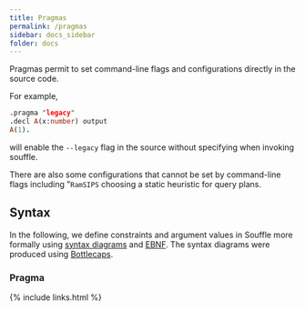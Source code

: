 ```yaml
---
title: Pragmas
permalink: /pragmas
sidebar: docs_sidebar
folder: docs
---
```


Pragmas permit to set command-line flags and configurations directly in the source code. 

For example,
```prolog
.pragma "legacy" 
.decl A(x:number) output
A(1).
```
will enable the `--legacy` flag in the source without specifying when invoking souffle. 

There are also some configurations that cannot be set by command-line flags including "`RamSIPS` choosing a static heuristic for query plans. 

## Syntax 
In the following, we define constraints and argument values in Souffle more formally using [syntax diagrams](https://en.wikipedia.org/wiki/Syntax_diagram) and [EBNF](https://en.wikipedia.org/wiki/Extended_Backus–Naur_form). The syntax diagrams were produced using [Bottlecaps](https://www.bottlecaps.de/rr/ui).

### Pragma

         
{% include links.html %}
